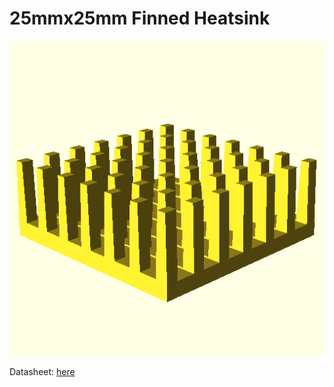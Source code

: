 # 25mmx25mm Finned Heatsink
![Render of 25mm_heatsink.scad](./render.png)

Datasheet: [here](./datasheet.pdf)

